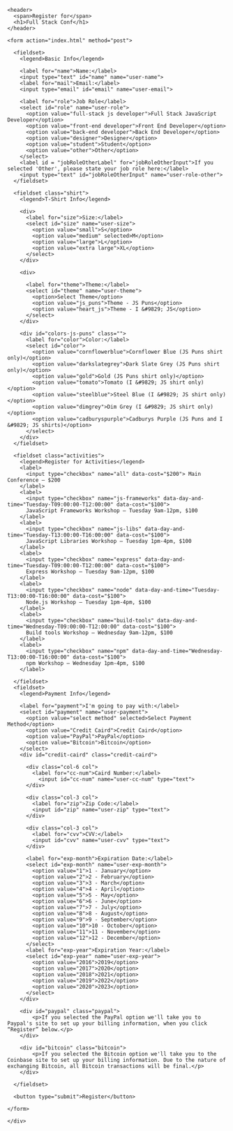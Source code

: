 <!DOCTYPE html>
<html lang="en">
<head>
  <meta charset="utf-8">
  <meta name="viewport" content="width=device-width, initial-scale=1.0">
	<title>Register for Full Stack Conf</title>
  <link rel="stylesheet" href="css/normalise.css">
	<link rel="stylesheet" href="css/style.css">
</head>
<body>
	<div class="container">
    
    <header>
      <span>Register for</span>
      <h1>Full Stack Conf</h1>
    </header>

    <form action="index.html" method="post">
              
      <fieldset>         
        <legend>Basic Info</legend>
        
        <label for="name">Name:</label>
        <input type="text" id="name" name="user-name">
        <label for="mail">Email:</label>
        <input type="email" id="email" name="user-email">
<!-- Note: I've removed references to 'title' in favour of consistent use of 'role' in the  elements below.
     To this extent, I have changed the HTML, but within the spirit of the Project. -->
        <label for="role">Job Role</label>
        <select id="role" name="user-role">
          <option value="full-stack js developer">Full Stack JavaScript Developer</option>
          <option value="front-end developer">Front End Developer</option>
          <option value="back-end developer">Back End Developer</option>
          <option value="designer">Designer</option>          
          <option value="student">Student</option>
          <option value="other">Other</option>  
        </select>           
        <label id = "jobRoleOtherLabel" for="jobRoleOtherInput">If you selected 'Other', please state your job role here:</label>
        <input type="text" id="jobRoleOtherInput" name="user-role-other">
      </fieldset>
      
      <fieldset class="shirt">
        <legend>T-Shirt Info</legend>
        
        <div>
          <label for="size">Size:</label>
          <select id="size" name="user-size">
            <option value="small">S</option>
            <option value="medium" selected>M</option>
            <option value="large">L</option>
            <option value="extra large">XL</option>
          </select>
        </div>

        <div>
<!-- As per line 27, label of "Design" changed to "Theme" for better UX consistency -->
          <label for="theme">Theme:</label>
          <select id="theme" name="user-theme">
            <option>Select Theme</option>
            <option value="js_puns">Theme - JS Puns</option>
            <option value="heart_js">Theme - I &#9829; JS</option>
          </select>
        </div>

        <div id="colors-js-puns" class="">
          <label for="color">Color:</label>
          <select id="color">
            <option value="cornflowerblue">Cornflower Blue (JS Puns shirt only)</option>
            <option value="darkslategrey">Dark Slate Grey (JS Puns shirt only)</option> 
            <option value="gold">Gold (JS Puns shirt only)</option> 
            <option value="tomato">Tomato (I &#9829; JS shirt only)</option>
            <option value="steelblue">Steel Blue (I &#9829; JS shirt only)</option> 
            <option value="dimgrey">Dim Grey (I &#9829; JS shirt only)</option> 
            <option value="cadburyspurple">Cadburys Purple (JS Puns and I &#9829; JS shirts)</option>
          </select>
        </div>                
      </fieldset>

      <fieldset class="activities">
        <legend>Register for Activities</legend>
        <label>
          <input type="checkbox" name="all" data-cost="$200"> Main Conference — $200
        </label>
        <label>
          <input type="checkbox" name="js-frameworks" data-day-and-time="Tuesday-T09:00:00-T12:00:00" data-cost="$100"> 
          JavaScript Frameworks Workshop — Tuesday 9am-12pm, $100
        </label>
        <label>
          <input type="checkbox" name="js-libs" data-day-and-time="Tuesday-T13:00:00-T16:00:00" data-cost="$100"> 
          JavaScript Libraries Workshop — Tuesday 1pm-4pm, $100
        </label>
        <label>
          <input type="checkbox" name="express" data-day-and-time="Tuesday-T09:00:00-T12:00:00" data-cost="$100"> 
          Express Workshop — Tuesday 9am-12pm, $100
        </label>
        <label>
          <input type="checkbox" name="node" data-day-and-time="Tuesday-T13:00:00-T16:00:00" data-cost="$100"> 
          Node.js Workshop — Tuesday 1pm-4pm, $100
        </label>          
        <label>
          <input type="checkbox" name="build-tools" data-day-and-time="Wednesday-T09:00:00-T12:00:00" data-cost="$100"> 
          Build tools Workshop — Wednesday 9am-12pm, $100
        </label>
        <label>
          <input type="checkbox" name="npm" data-day-and-time="Wednesday-T13:00:00-T16:00:00" data-cost="$100"> 
          npm Workshop — Wednesday 1pm-4pm, $100
        </label>
                  	
      </fieldset>
      <fieldset>
        <legend>Payment Info</legend>
<!-- 'card' updated to the Scots 'caird', for cultural reasons. It's autistic humour (trust me.) -->
        <label for="payment">I'm going to pay with:</label>
        <select id="payment" name="user-payment">
          <option value="select method" selected>Select Payment Method</option>
          <option value="Credit Caird">Credit Caird</option>
          <option value="PayPal">PayPal</option>
          <option value="Bitcoin">Bitcoin</option>
        </select>
        <div id="credit-caird" class="credit-caird">

          <div class="col-6 col">
            <label for="cc-num">Caird Number:</label>
        	  <input id="cc-num" name="user-cc-num" type="text">
          </div>

          <div class="col-3 col">
            <label for="zip">Zip Code:</label>
            <input id="zip" name="user-zip" type="text"> 
          </div>

          <div class="col-3 col">
            <label for="cvv">CVV:</label>
            <input id="cvv" name="user-cvv" type="text"> 
          </div>

          <label for="exp-month">Expiration Date:</label>
          <select id="exp-month" name="user-exp-month">
            <option value="1">1 - January</option>
            <option value="2">2 - February</option>
            <option value="3">3 - March</option>
            <option value="4">4 - April</option>
            <option value="5">5 - May</option>
            <option value="6">6 - June</option>
            <option value="7">7 - July</option>
            <option value="8">8 - August</option>
            <option value="9">9 - September</option>
            <option value="10">10 - October</option>
            <option value="11">11 - November</option>	
            <option value="12">12 - December</option>          		          
          </select>
          <label for="exp-year">Expiration Year:</label>
          <select id="exp-year" name="user-exp-year">
            <option value="2016">2019</option>
            <option value="2017">2020</option>
            <option value="2018">2021</option>
            <option value="2019">2022</option>
            <option value="2020">2023</option>        		          
          </select> 	                  	         
        </div>

        <div id="paypal" class="paypal">
        	<p>If you selected the PayPal option we'll take you to Paypal's site to set up your billing information, when you click “Register” below.</p>
        </div> 

        <div id="bitcoin" class="bitcoin">
        	<p>If you selected the Bitcoin option we'll take you to the Coinbase site to set up your billing information. Due to the nature of exchanging Bitcoin, all Bitcoin transactions will be final.</p>
        </div>                  

      </fieldset>        
        
      <button type="submit">Register</button>
      
    </form>

	</div>
  <script src="js/validations.js"></script>
  <script src="js/script.js"></script>
  <script src="js/babelFish.js"></script>
</body>
</html>
